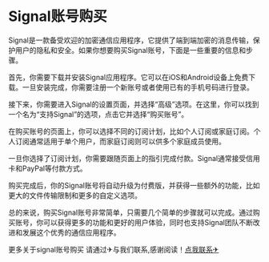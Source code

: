 # Signal账号购买

Signal是一款备受欢迎的加密通信应用程序，它提供了端到端加密的消息传输，保护用户的隐私和安全。如果你想要购买Signal账号，下面是一些重要的信息和步骤。

首先，你需要下载并安装Signal应用程序。它可以在iOS和Android设备上免费下载。一旦安装完成，你需要注册一个新账号或者使用已有的手机号码进行登录。

接下来，你需要进入Signal的设置页面，并选择“高级”选项。在这里，你可以找到一个名为“支持Signal”的选项，点击它并选择“购买账号”。

在购买账号的页面上，你可以选择不同的订阅计划，比如个人订阅或家庭订阅。个人订阅通常适用于单个用户，而家庭订阅则可以供多个家庭成员使用。

一旦你选择了订阅计划，你需要跟随页面上的指引完成付款。Signal通常接受信用卡和PayPal等付款方式。

购买完成后，你的Signal账号将自动升级为付费版，并获得一些额外的功能，比如更大的文件传输限制和更多的自定义选项。

总的来说，购买Signal账号非常简单，只需要几个简单的步骤就可以完成。通过购买账号，你可以获得更多的功能和更好的用户体验，同时也支持Signal团队不断改进和发展这个优秀的通信应用程序。

更多关于signal账号购买 请通过✈与我们联系,感谢阅读！[点我联系✈](https://docs.G208.com)
